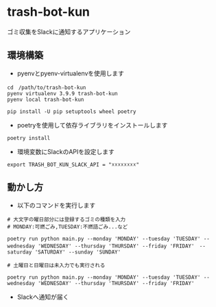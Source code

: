 # trash-bot-kun
ゴミ収集をSlackに通知するアプリケーション
## 環境構築

- pyenvとpyenv-virtualenvを使用します

```shell!
cd　/path/to/trash-bot-kun
pyenv virtualenv 3.9.9 trash-bot-kun
pyenv local trash-bot-kun

pip install -U pip setuptools wheel poetry
```

- poetryを使用して依存ライブラリをインストールします

```shell
poetry install
```

- 環境変数にSlackのAPIを設定します
```shell
export TRASH_BOT_KUN_SLACK_API = "☓☓☓☓☓☓☓☓"
```

## 動かし方

- 以下のコマンドを実行します

```shell
# 大文字の曜日部分には登録するゴミの種類を入力
# MONDAY:可燃ごみ,TUESDAY:不燃語ごみ...など

poetry run python main.py --monday 'MONDAY' --tuesday 'TUESDAY' --wednesday 'WEDNESDAY' --thursday 'THURSDAY' --friday 'FRIDAY'　--saturday 'SATURDAY' --sunday 'SUNDAY'

# 土曜日と日曜日は未入力でも実行される

poetry run python main.py --monday 'MONDAY' --tuesday 'TUESDAY' --wednesday 'WEDNESDAY' --thursday 'THURSDAY' --friday 'FRIDAY'

```
- Slackへ通知が届く
